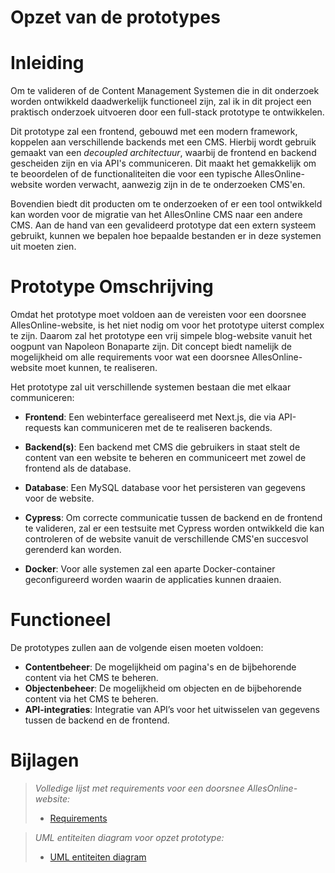 # **Opzet van de prototypes**

# Inleiding

Om te valideren of de Content Management Systemen die in dit onderzoek worden ontwikkeld daadwerkelijk functioneel zijn, zal ik in dit project een praktisch onderzoek uitvoeren door een full-stack prototype te ontwikkelen.

Dit prototype zal een frontend, gebouwd met een modern framework, koppelen aan verschillende backends met een CMS. Hierbij wordt gebruik gemaakt van een *decoupled architectuur*, waarbij de frontend en backend gescheiden zijn en via API's communiceren. Dit maakt het gemakkelijk om te beoordelen of de functionaliteiten die voor een typische AllesOnline-website worden verwacht, aanwezig zijn in de te onderzoeken CMS'en. 

Bovendien biedt dit producten om te onderzoeken of er een tool ontwikkeld kan worden voor de migratie van het AllesOnline CMS naar een andere CMS. Aan de hand van een gevalideerd prototype dat een extern systeem gebruikt, kunnen we bepalen hoe bepaalde bestanden er in deze systemen uit moeten zien.

# Prototype Omschrijving

Omdat het prototype moet voldoen aan de vereisten voor een doorsnee AllesOnline-website, is het niet nodig om voor het prototype uiterst complex te zijn. Daarom zal het prototype een vrij simpele blog-website vanuit het oogpunt van Napoleon Bonaparte zijn. Dit concept biedt namelijk de mogelijkheid om alle requirements voor wat een doorsnee AllesOnline-website moet kunnen, te realiseren.

Het prototype zal uit verschillende systemen bestaan die met elkaar communiceren:

- **Frontend**: Een webinterface gerealiseerd met Next.js, die via API-requests kan communiceren met de te realiseren backends.
    
- **Backend(s)**: Een backend met CMS die gebruikers in staat stelt de content van een website te beheren en communiceert met zowel de frontend als de database. 
    
- **Database**: Een MySQL database voor het persisteren van gegevens voor de website. 
	
* **Cypress**: Om correcte communicatie tussen de backend en de frontend te valideren, zal er een testsuite met Cypress worden ontwikkeld die kan controleren of de website vanuit de verschillende CMS'en succesvol gerenderd kan worden.
	  
* **Docker**: Voor alle systemen zal een aparte Docker-container geconfigureerd worden waarin de applicaties kunnen draaien.
	  
# Functioneel

De prototypes zullen aan de volgende eisen moeten voldoen:

- **Contentbeheer**: De mogelijkheid om pagina's en de bijbehorende content via het CMS te beheren.
- **Objectenbeheer**: De mogelijkheid om objecten en de bijbehorende content via het CMS te beheren.
- **API-integraties**: Integratie van API’s voor het uitwisselen van gegevens tussen de backend en de frontend.

# Bijlagen

> _Volledige lijst met requirements voor een doorsnee AllesOnline-website:_
>  * [Requirements](../AnalyseAdvies/Requirements.md)

> _UML entiteiten diagram voor opzet prototype:_
> * [UML entiteiten diagram](../Bijlagen/UmlEntiteitenDiagramPrototype.md)